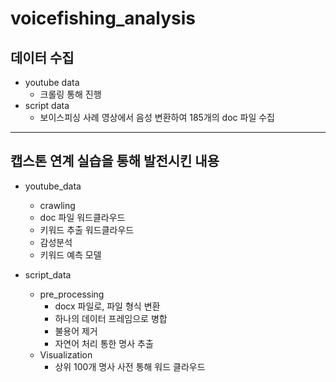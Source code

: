 # voicefishing_analysis
## 데이터 수집 
- youtube data
  - 크롤링 통해 진행
- script data
  - 보이스피싱 사례 영상에서 음성 변환하여 185개의 doc 파일 수집 

--- 
## 캡스톤 연계 실습을 통해 발전시킨 내용 
- youtube_data
  - crawling
  - doc 파일 워드클라우드
  - 키워드 추출 워드클라우드
  - 감성분석
  - 키워드 예측 모델

- script_data
  - pre_processing
    - docx 파일로, 파일 형식 변환
    - 하나의 데이터 프레임으로 병합
    - 불용어 제거
    - 자연어 처리 통한 명사 추출
  - Visualization
    - 상위 100개 명사 사전 통해 워드 클라우드  
